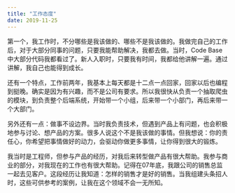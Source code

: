 ```yaml
---
title: "工作态度"
date: 2019-11-25
---
```



第一个，我工作时，不分哪些是我该做的、哪些不是我该做的。我做完自己的工作后，对于大部分同事的问题，只要我能帮助解决，我都去做。当时，Code Base中大部分代码我都看过了。新人入职时，只要我有时间，我都给他讲解一遍。通过讲解，我自己也能得到成长。



还有一个特点，工作前两年，我基本上每天都是十二点一点回家，回家以后也编程到挺晚。确实是因为有兴趣，而不是公司有要求。所以我很快从负责一个抽取爬虫的模块，到负责整个后端系统，开始带一个小组，后来带一个小部门，再后来带一个大部门。



另外还有一点：做事不设边界。当时我负责技术，但遇到产品上有问题，也会积极地参与讨论、想产品的方案。很多人说这个不是我该做的事情。但我想说：你的责任心，你希望把事情做好的动力，会驱动你做更多事情，让你得到很大的锻炼。


我当时是工程师，但参与产品的经历，对我后来转型做产品有很大帮助。我参与商业的部分，对我现在的工作也有很大帮助。记得在07年底，我跟公司的销售总监一起去见客户。这段经历让我知道：怎样的销售才是好的销售。当我组建头条招人时，这些可供参考的案例，让我在这个领域不会一无所知。

